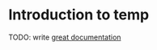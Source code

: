 # Introduction to temp

TODO: write [great documentation](http://jacobian.org/writing/what-to-write/)
